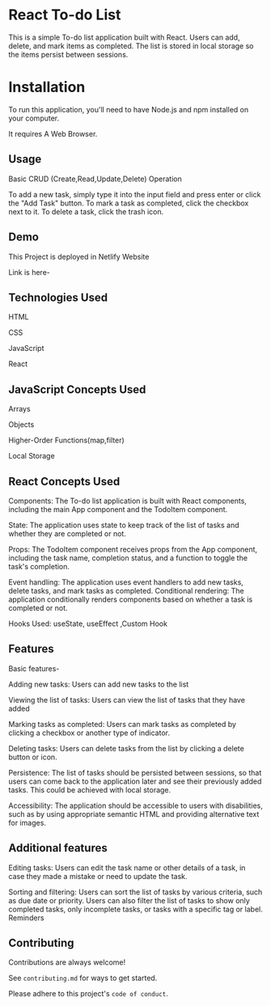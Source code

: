 
# React To-do List

This is a simple To-do list application built with React. Users can add, delete, and mark items as completed. The list is stored in local storage so the items persist between sessions.

# Installation
To run this application, you'll need to have Node.js and npm installed on your computer. 

It requires A Web Browser.


## Usage
Basic CRUD (Create,Read,Update,Delete) Operation 

To add a new task, simply type it into the input field and press enter or click the "Add Task" button. To mark a task as completed, click the checkbox next to it. To delete a task, click the trash icon.

## Demo

This Project is deployed in Netlify Website

Link is here-


## Technologies Used
HTML

CSS

JavaScript

React
## JavaScript Concepts Used
Arrays

Objects

Higher-Order Functions(map,filter)

Local Storage

## React Concepts Used

Components: The To-do list application is built with React components, including the main App component and the TodoItem component.

State: The application uses state to keep track of the list of tasks and whether they are completed or not.

Props: The TodoItem component receives props from the App component, including the task name, completion status, and a function to toggle the task's completion.

Event handling: The application uses event handlers to add new tasks, delete tasks, and mark tasks as completed.
Conditional rendering: The application conditionally renders components based on whether a task is completed or not.

Hooks Used: useState, useEffect ,Custom Hook
## Features

Basic features-

Adding new tasks: Users can add new tasks to the list

Viewing the list of tasks: Users can view the list of tasks that they have added

Marking tasks as completed: Users can mark tasks as completed by clicking a checkbox or another type of indicator. 

Deleting tasks: Users can delete tasks from the list by clicking a delete button or icon. 

Persistence: The list of tasks should be persisted between sessions, so that users can come back to the application later and see their previously added tasks. This could be achieved with local storage.

Accessibility: The application should be accessible to users with disabilities, such as by using appropriate semantic HTML and providing alternative text for images.

## Additional features
Editing tasks: Users can edit the task name or other details of a task, in case they made a mistake or need to update the task.

Sorting and filtering: Users can sort the list of tasks by various criteria, such as due date or priority. Users can also filter the list of tasks to show only completed tasks, only incomplete tasks, or tasks with a specific tag or label.
Reminders

## Contributing

Contributions are always welcome!

See `contributing.md` for ways to get started.

Please adhere to this project's `code of conduct`.

